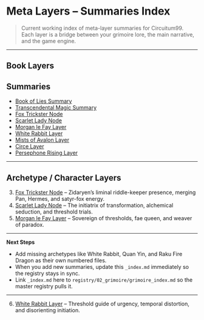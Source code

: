 # Meta Layers – Summaries Index

> Current working index of meta-layer summaries for Circuitum99.  
> Each layer is a bridge between your grimoire lore, the main narrative, and the game engine.

---

## Book Layers

## Summaries
- [Book of Lies Summary](../02_grimoire/summaries/01_Book_of_Lies_Summary.md)
- [Transcendental Magic Summary](../02_grimoire/summaries/02_Transcendental_Magic_Summary.md)
- [Fox Trickster Node](../02_grimoire/summaries/03_Fox_Trickster_Node.md)
- [Scarlet Lady Node](../02_grimoire/summaries/04_Scarlet_Lady_Node.md)
- [Morgan le Fay Layer](../02_grimoire/summaries/05_Morgan_le_Fay_Layer.md)
- [White Rabbit Layer](../02_grimoire/summaries/06_White_Rabbit_Layer.md)
- [Mists of Avalon Layer](../02_grimoire/summaries/07_Mists_of_Avalon_Layer.md)
- [Circe Layer](../02_grimoire/summaries/08_Circe_Layer.md)
- [Persephone Rising Layer](../02_grimoire/summaries/09_Persephone_Rising_Layer.md)

---

## Archetype / Character Layers
3. [Fox Trickster Node](03_fox_trickster_node.md) – Zidaryen’s liminal riddle-keeper presence, merging Pan, Hermes, and satyr-fox energy.
4. [Scarlet Lady Node](04_scarlet_lady_node.md) – The initiatrix of transformation, alchemical seduction, and threshold trials.
5. [Morgan le Fay Layer](05_Morgan_le_Fay_Layer.md) – Sovereign of thresholds, fae queen, and weaver of paradox.

---

**Next Steps**
- Add missing archetypes like White Rabbit, Quan Yin, and Raku Fire Dragon as their own numbered files.
- When you add new summaries, update this `_index.md` immediately so the registry stays in sync.
- Link `_index.md` here to `registry/02_grimoire/grimoire_index.md` so the master registry pulls it.

---

6. [White Rabbit Layer](06_White_Rabbit_Layer.md) – Threshold guide of urgency, temporal distortion, and disorienting initiation.